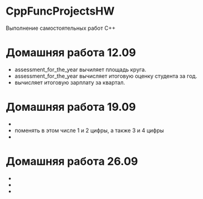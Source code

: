 # CppFuncProjectsHW
Выполнение самостоятельных работ C++

# Домашняя работа 12.09
- assessment_for_the_year вычиляет площадь круга.
- assessment_for_the_year вычисляет итоговую оценку студента за год.
- вычисляет итоговую зарплату за квартал.
# Домашняя работа 19.09
- 
- поменять в этом числе 1 и 2 цифры, а также 3 и 4 цифры
- 
# Домашняя работа 26.09
- 
- 
- 
